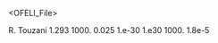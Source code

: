 <?xml version="1.0" encoding="ISO-8859-1" ?>
<OFELI_File>
<info>
   <title>Material data for Air</title>
   <date></date>
   <author>R. Touzani</author>
</info>
<Material name="Air">
   <Density>1.293</Density>
   <SpecificHeat>1000.</SpecificHeat>
   <ThermalConductivity>0.025</ThermalConductivity>
   <ElectricConductivity>1.e-30</ElectricConductivity>
   <ElectricResistivity>1.e30</ElectricResistivity>
   <MagneticPermeability>1000.</MagneticPermeability>
   <Viscosity>1.8e-5</Viscosity>
</Material>
</OFELI_File>
